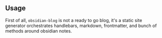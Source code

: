 ## Usage

First of all, `obsidian-blog` is not a ready to go blog, it's a static site generator orchestrates handlebars, markdown, frontmatter,  and bunch of methods around obsidian notes. 


